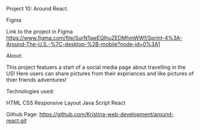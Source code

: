 Project 10: Around React.

Figma

Link to the project in Figma
https://www.figma.com/file/SurN1jaeEQIhuZEDMhmWWf/Sprint-4%3A-Around-The-U.S.-%7C-desktop-%2B-mobile?node-id=0%3A1

About:

This project featuers a start of a social media page about travelling in the US! Here users can share pictures from their expiriances and like pictures of thier friends adventures!


Technologies used:

HTML
CSS
Responsive Layout
Java Script
React



Github Page: https://github.com/Kristina-web-development/around-react.git